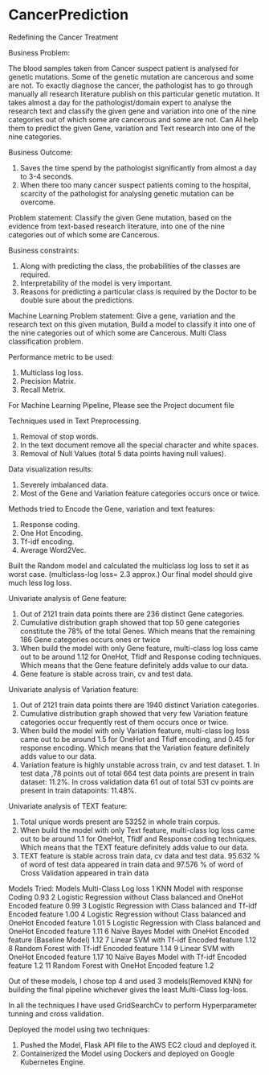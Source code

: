 # CancerPrediction

Redefining the Cancer Treatment

Business Problem: 

The blood samples taken from Cancer suspect patient is analysed for genetic mutations. Some of the genetic mutation are cancerous and some are not. To exactly diagnose the cancer, the pathologist has to go through manually all research literature publish on this particular genetic mutation. It takes almost a day for the pathologist/domain expert to analyse the research text and classify the given gene and variation into one of the nine categories out of which some are cancerous and some are not. 
Can AI help them to predict the given Gene, variation and Text research into one of the nine categories.

Business Outcome: 
1.	Saves the time spend by the pathologist significantly from almost a day to 3-4 seconds.
2.	When there too many cancer suspect patients coming to the hospital, scarcity of the pathologist for analysing genetic mutation can be overcome.

Problem statement: 
Classify the given Gene mutation, based on the evidence from text-based research literature, into one of the nine categories out of which some are Cancerous.

Business constraints:
1.	Along with predicting the class, the probabilities of the classes are required.
2.	Interpretability of the model is very important.
3.	Reasons for predicting a particular class is required by the Doctor to be double sure about the predictions.

Machine Learning Problem statement: 
Give a gene, variation and the research text on this given mutation, Build a model to classify it into one of the nine categories out of which some are Cancerous. Multi Class classification problem.

Performance metric to be used:
1. Multiclass log loss.
2. Precision Matrix.
3. Recall Metrix.

For Machine Learning Pipeline, Please see the Project document file

Techniques used in Text Preprocessing.
1.	Removal of stop words.
2.	In the text document remove all the special character and white spaces.
3.	Removal of Null Values (total 5 data points having null values).

Data visualization results:
 
1. Severely imbalanced data.
2. Most of the Gene and Variation feature categories occurs once or twice.

Methods tried to Encode the Gene, variation and text features:
1. Response coding.
2. One Hot Encoding.
3. Tf-idf encoding.
4. Average Word2Vec.

Built the Random model and calculated the multiclass log loss to set it as worst case. (multiclass-log loss= 2.3 approx.) Our final model should give much less log loss.

Univariate analysis of Gene feature:
1.	Out of 2121 train data points there are 236 distinct Gene categories.
2.	Cumulative distribution graph showed that top 50 gene categories constitute the 78% of the total Genes. Which means that the remaining 186 Gene categories occurs ones or 	     twice
3.	When build the model with only Gene feature, multi-class log loss came out to be around 1.12 for OneHot, Tfidf and Response coding techniques. Which means that the Gene    		feature definitely adds value to our data. 
4.	Gene feature is stable across train, cv and test data.

Univariate analysis of Variation feature:
1.	Out of 2121 train data points there are 1940 distinct Variation categories.
2.	Cumulative distribution graph showed that very few Variation feature categories occur frequently rest of them occurs once or twice.
3.	When build the model with only Variation feature, multi-class log loss came out to be around 1.5 for OneHot and Tfidf encoding, and 0.45 for response encoding. Which means 		that the Variation feature definitely adds value to our data.
4.	Variation feature is highly unstable across train, cv and test dataset. 1. In test data ,78 points out of total 664 test data points are present in train dataset: 11.2%. In 			cross validation data 61 out of total 531 cv points are present in train datapoints: 11.48%.

Univariate analysis of TEXT feature:
1.	Total unique words present are 53252 in whole train corpus.
2.	When build the model with only Text feature, multi-class log loss came out to be around 1.1 for OneHot, Tfidf and Response coding techniques. Which means that the TEXT 				feature definitely adds value to our data. 
3.	TEXT feature is stable across train data, cv data and test data. 95.632 % of word of test data appeared in train data and 97.576 % of word of Cross Validation appeared in 			train data


Models Tried:
 	Models																																	Multi-Class Log loss
1	KNN Model with response Coding 																									0.93
2	Logistic Regression without Class balanced and OneHot Encoded feature						0.99
3	Logistic Regression with Class balanced and Tf-idf Encoded feature							1.00
4	Logistic Regression without Class balanced and OneHot Encoded feature						1.01
5	Logistic Regression with Class balanced and OneHot Encoded feature							1.11
6	Naïve Bayes Model with OneHot Encoded feature (Baseline Model)									1.12
7	Linear SVM with Tf-idf Encoded feature																					1.12
8	Random Forest with Tf-idf Encoded feature																				1.14
9	Linear SVM with OneHot Encoded feature																					1.17
10	Naïve Bayes Model with Tf-idf Encoded feature 																1.2
11	Random Forest with OneHot Encoded feature																			1.2


Out of these models, I chose top 4 and used 3 models(Removed KNN) for building the final pipeline whichever gives the least Multi-Class log-loss.

In all the techniques I have used GridSearchCv to perform Hyperparameter tunning and cross validation.

Deployed the model using two techniques:
1.	Pushed the Model, Flask API file to the AWS EC2 cloud and deployed it.
2.	Containerized the Model using Dockers and deployed on Google Kubernetes Engine.
